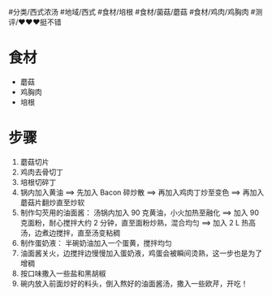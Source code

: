 #分类/西式浓汤 
#地域/西式 
#食材/培根 #食材/菌菇/蘑菇 #食材/鸡肉/鸡胸肉 
#测评/❤️❤️❤️挺不错 
# 食材

- 蘑菇
- 鸡胸肉
- 培根

# 步骤

1. 蘑菇切片
2. 鸡肉去骨切丁
3. 培根切碎丁
4. 锅内加入黄油 ==> 先加入 Bacon 碎炒散 ==> 再加入鸡肉丁炒至变色 ==> 再加入蘑菇片翻炒直至炒软
5. 制作勾芡用的油面酱：
   汤锅内加入 90 克黄油，小火加热至融化 ==> 加入 90 克面粉，耐心搅拌大约 2 分钟，直至面粉炒熟，混合均匀 ==> 加入 2 L 热高汤，边煮边搅拌，直至汤变粘稠
6. 制作蛋奶液： 半碗奶油加入一个蛋黄，搅拌均匀
7. 油面酱关火，边搅拌边慢慢加入蛋奶液，鸡蛋会被瞬间烫熟，这一步也是为了增稠
8. 按口味撒入一些盐和黑胡椒
9. 碗内放入前面炒好的料头，倒入熬好的油面酱汤，撒入一些欧芹，开吃！